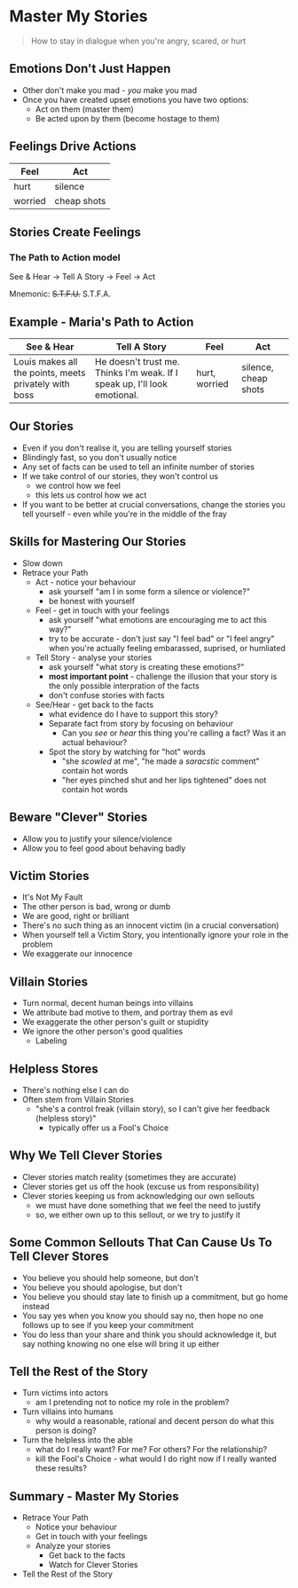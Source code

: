 # Master My Stories

> How to stay in dialogue when you're angry, scared, or hurt

## Emotions Don't Just Happen

- Other don't make you mad - *you* make you mad
- Once you have created upset emotions you have two options:
    - Act on them (master them)
    - Be acted upon by them (become hostage to them)

## Feelings Drive Actions

Feel | Act
---- | ---
hurt | silence
worried | cheap shots

## Stories Create Feelings

### The Path to Action model

See & Hear -> Tell A Story -> Feel -> Act

Mnemonic:
~~S.T.F.U.~~
S.T.F.A.

</div>

## Example - Maria's Path to Action

See & Hear | Tell A Story | Feel | Act
---------- | ------------ | ---- | ---
Louis makes all the points, meets privately with boss | He doesn't trust me.  Thinks I'm weak.  If I speak up, I'll look emotional.  | hurt, worried | silence, cheap shots

## Our Stories

- Even if you don't realise it, you are telling yourself stories
- Blindingly fast, so you don't usually notice
- Any set of facts can be used to tell an infinite number of stories
- If we take control of our stories, they won't control us
    - we control how we feel
    - this lets us control how we act
- If you want to be better at crucial conversations, change the stories you tell yourself - even while you're in the middle of the fray

## Skills for Mastering Our Stories

- Slow down
- Retrace your Path
    - Act - notice your behaviour
        - ask yourself "am I in some form a silence or violence?"
        - be honest with yourself
    - Feel - get in touch with your feelings
        - ask yourself "what emotions are encouraging me to act this way?"
        - try to be accurate - don't just say "I feel bad" or "I feel angry" when you're actually feeling embarassed, suprised, or humliated
    - Tell Story - analyse your stories
        - ask yourself "what story is creating these emotions?"
        - **most important point** - challenge the illusion that your story is the only possible interpration of the facts
        - don't confuse stories with facts
    - See/Hear - get back to the facts
        - what evidence do I have to support this story?
        - Separate fact from story by focusing on behaviour
            - Can you *see* or *hear* this thing you're calling a fact?  Was it an actual behaviour?
        - Spot the story by watching for "hot" words
            - "she *scowled* at me", "he made a *saracstic* comment" contain hot words
            - "her eyes pinched shut and her lips tightened" does not contain hot words

## Beware "Clever" Stories

- Allow you to justify your silence/violence
- Allow you to feel good about behaving badly

## Victim Stories

- It's Not My Fault
- The other person is bad, wrong or dumb
- We are good, right or brilliant
- There's no such thing as an innocent victim (in a crucial conversation)
- When yourself tell a Victim Story, you intentionally ignore your role in the problem
- We exaggerate our innocence

## Villain Stories

- Turn normal, decent human beings into villains
- We attribute bad motive to them, and portray them as evil
- We exaggerate the other person's guilt or stupidity
- We ignore the other person's good qualities
    - Labeling

## Helpless Stores

- There's nothing else I can do
- Often stem from Villain Stories
    - "she's a control freak (villain story), so I can't give her feedback (helpless story)"
      - typically offer us a Fool's Choice

## Why We Tell Clever Stories

- Clever stories match reality (sometimes they are accurate)
- Clever stories get us off the hook (excuse us from responsibility)
- Clever stories keeping us from acknowledging our own sellouts
    - we must have done something that we feel the need to justify
    - so, we either own up to this sellout, or we try to justify it

## Some Common Sellouts That Can Cause Us To Tell Clever Stores

- You believe you should help someone, but don't
- You believe you should apologise, but don't
- You believe you should stay late to finish up a commitment, but go home instead
- You say yes when you know you should say no, then hope no one follows up to see if you keep your commitment
- You do less than your share and think you should acknowledge it, but say nothing knowing no one else will bring it up either

## Tell the Rest of the Story

- Turn victims into actors
    - am I pretending not to notice my role in the problem?
- Turn villains into humans
    - why would a reasonable, rational and decent person do what this person is doing?
- Turn the helpless into the able
    - what do I really want?  For me?  For others?  For the relationship?
    - kill the Fool's Choice - what would I do right now if I really wanted these results?

## Summary - Master My Stories

- Retrace Your Path
    - Notice your behaviour
    - Get in touch with your feelings
    - Analyze your stories
      - Get back to the facts
      - Watch for Clever Stories
- Tell the Rest of the Story

